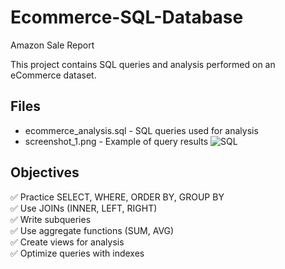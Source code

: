 # Ecommerce-SQL-Database
Amazon Sale Report 

This project contains SQL queries and analysis performed on an eCommerce dataset.

## Files

- ecommerce_analysis.sql - SQL queries used for analysis
- screenshot_1.png - Example of query results
  ![SQL](https://github.com/user-attachments/assets/f3829277-eab2-454c-97b4-ba86bc3f0b4a)



## Objectives

✅ Practice SELECT, WHERE, ORDER BY, GROUP BY  
✅ Use JOINs (INNER, LEFT, RIGHT)  
✅ Write subqueries  
✅ Use aggregate functions (SUM, AVG)  
✅ Create views for analysis  
✅ Optimize queries with indexes
